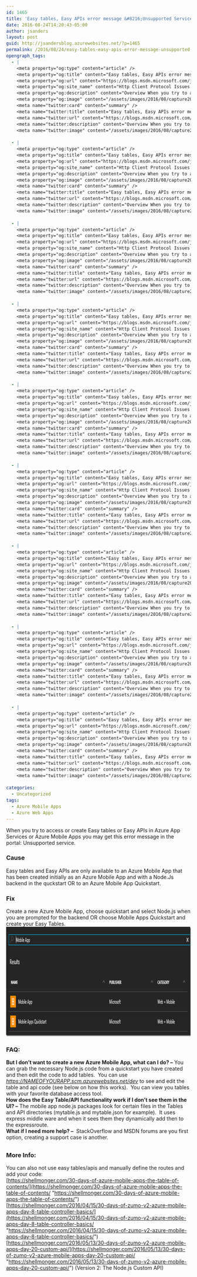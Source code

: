```yaml
---
id: 1465
title: 'Easy tables, Easy APIs error message &#8216;Unsupported Service&#8217;'
date: 2016-08-24T14:20:43-05:00
author: jsanders
layout: post
guid: http://jsandersblog.azurewebsites.net/?p=1465
permalink: /2016/08/24/easy-tables-easy-apis-error-message-unsupported-service/
opengraph_tags:
  - |
    <meta property="og:type" content="article" />
    <meta property="og:title" content="Easy tables, Easy APIs error message &lsquo;Unsupported Service&rsquo;" />
    <meta property="og:url" content="https://blogs.msdn.microsoft.com/jpsanders/2016/08/24/easy-tables-easy-apis-error-message-unsupported-service/" />
    <meta property="og:site_name" content="Http Client Protocol Issues (and other fun stuff I support)" />
    <meta property="og:description" content="Overview When you try to access or create Easy tables or Easy APIs in Azure App Services or Azure Mobile Apps you may get this error message in the portal: Unsupported service. Cause Easy tables and Easy APIs are only available to an Azure Mobile App that has been created initially as an Azure Mobile..." />
    <meta property="og:image" content="/assets/images/2016/08/capture20160824100433414_thumb.png" />
    <meta name="twitter:card" content="summary" />
    <meta name="twitter:title" content="Easy tables, Easy APIs error message &lsquo;Unsupported Service&rsquo;" />
    <meta name="twitter:url" content="https://blogs.msdn.microsoft.com/jpsanders/2016/08/24/easy-tables-easy-apis-error-message-unsupported-service/" />
    <meta name="twitter:description" content="Overview When you try to access or create Easy tables or Easy APIs in Azure App Services or Azure Mobile Apps you may get this error message in the portal: Unsupported service. Cause Easy tables and Easy APIs are only available to an Azure Mobile App that has been created initially as an Azure Mobile..." />
    <meta name="twitter:image" content="/assets/images/2016/08/capture20160824100433414_thumb.png" />
    
  - |
    <meta property="og:type" content="article" />
    <meta property="og:title" content="Easy tables, Easy APIs error message &lsquo;Unsupported Service&rsquo;" />
    <meta property="og:url" content="https://blogs.msdn.microsoft.com/jpsanders/2016/08/24/easy-tables-easy-apis-error-message-unsupported-service/" />
    <meta property="og:site_name" content="Http Client Protocol Issues (and other fun stuff I support)" />
    <meta property="og:description" content="Overview When you try to access or create Easy tables or Easy APIs in Azure App Services or Azure Mobile Apps you may get this error message in the portal: Unsupported service. Cause Easy tables and Easy APIs are only available to an Azure Mobile App that has been created initially as an Azure Mobile..." />
    <meta property="og:image" content="/assets/images/2016/08/capture20160824100433414_thumb.png" />
    <meta name="twitter:card" content="summary" />
    <meta name="twitter:title" content="Easy tables, Easy APIs error message &lsquo;Unsupported Service&rsquo;" />
    <meta name="twitter:url" content="https://blogs.msdn.microsoft.com/jpsanders/2016/08/24/easy-tables-easy-apis-error-message-unsupported-service/" />
    <meta name="twitter:description" content="Overview When you try to access or create Easy tables or Easy APIs in Azure App Services or Azure Mobile Apps you may get this error message in the portal: Unsupported service. Cause Easy tables and Easy APIs are only available to an Azure Mobile App that has been created initially as an Azure Mobile..." />
    <meta name="twitter:image" content="/assets/images/2016/08/capture20160824100433414_thumb.png" />
    
  - |
    <meta property="og:type" content="article" />
    <meta property="og:title" content="Easy tables, Easy APIs error message &lsquo;Unsupported Service&rsquo;" />
    <meta property="og:url" content="https://blogs.msdn.microsoft.com/jpsanders/2016/08/24/easy-tables-easy-apis-error-message-unsupported-service/" />
    <meta property="og:site_name" content="Http Client Protocol Issues (and other fun stuff I support)" />
    <meta property="og:description" content="Overview When you try to access or create Easy tables or Easy APIs in Azure App Services or Azure Mobile Apps you may get this error message in the portal: Unsupported service. Cause Easy tables and Easy APIs are only available to an Azure Mobile App that has been created initially as an Azure Mobile..." />
    <meta property="og:image" content="/assets/images/2016/08/capture20160824100433414_thumb.png" />
    <meta name="twitter:card" content="summary" />
    <meta name="twitter:title" content="Easy tables, Easy APIs error message &lsquo;Unsupported Service&rsquo;" />
    <meta name="twitter:url" content="https://blogs.msdn.microsoft.com/jpsanders/2016/08/24/easy-tables-easy-apis-error-message-unsupported-service/" />
    <meta name="twitter:description" content="Overview When you try to access or create Easy tables or Easy APIs in Azure App Services or Azure Mobile Apps you may get this error message in the portal: Unsupported service. Cause Easy tables and Easy APIs are only available to an Azure Mobile App that has been created initially as an Azure Mobile..." />
    <meta name="twitter:image" content="/assets/images/2016/08/capture20160824100433414_thumb.png" />
    
  - |
    <meta property="og:type" content="article" />
    <meta property="og:title" content="Easy tables, Easy APIs error message &lsquo;Unsupported Service&rsquo;" />
    <meta property="og:url" content="https://blogs.msdn.microsoft.com/jpsanders/2016/08/24/easy-tables-easy-apis-error-message-unsupported-service/" />
    <meta property="og:site_name" content="Http Client Protocol Issues (and other fun stuff I support)" />
    <meta property="og:description" content="Overview When you try to access or create Easy tables or Easy APIs in Azure App Services or Azure Mobile Apps you may get this error message in the portal: Unsupported service. Cause Easy tables and Easy APIs are only available to an Azure Mobile App that has been created initially as an Azure Mobile..." />
    <meta property="og:image" content="/assets/images/2016/08/capture20160824100433414_thumb.png" />
    <meta name="twitter:card" content="summary" />
    <meta name="twitter:title" content="Easy tables, Easy APIs error message &lsquo;Unsupported Service&rsquo;" />
    <meta name="twitter:url" content="https://blogs.msdn.microsoft.com/jpsanders/2016/08/24/easy-tables-easy-apis-error-message-unsupported-service/" />
    <meta name="twitter:description" content="Overview When you try to access or create Easy tables or Easy APIs in Azure App Services or Azure Mobile Apps you may get this error message in the portal: Unsupported service. Cause Easy tables and Easy APIs are only available to an Azure Mobile App that has been created initially as an Azure Mobile..." />
    <meta name="twitter:image" content="/assets/images/2016/08/capture20160824100433414_thumb.png" />
    
  - |
    <meta property="og:type" content="article" />
    <meta property="og:title" content="Easy tables, Easy APIs error message &lsquo;Unsupported Service&rsquo;" />
    <meta property="og:url" content="https://blogs.msdn.microsoft.com/jpsanders/2016/08/24/easy-tables-easy-apis-error-message-unsupported-service/" />
    <meta property="og:site_name" content="Http Client Protocol Issues (and other fun stuff I support)" />
    <meta property="og:description" content="Overview When you try to access or create Easy tables or Easy APIs in Azure App Services or Azure Mobile Apps you may get this error message in the portal: Unsupported service. Cause Easy tables and Easy APIs are only available to an Azure Mobile App that has been created initially as an Azure Mobile..." />
    <meta property="og:image" content="/assets/images/2016/08/capture20160824100433414_thumb.png" />
    <meta name="twitter:card" content="summary" />
    <meta name="twitter:title" content="Easy tables, Easy APIs error message &lsquo;Unsupported Service&rsquo;" />
    <meta name="twitter:url" content="https://blogs.msdn.microsoft.com/jpsanders/2016/08/24/easy-tables-easy-apis-error-message-unsupported-service/" />
    <meta name="twitter:description" content="Overview When you try to access or create Easy tables or Easy APIs in Azure App Services or Azure Mobile Apps you may get this error message in the portal: Unsupported service. Cause Easy tables and Easy APIs are only available to an Azure Mobile App that has been created initially as an Azure Mobile..." />
    <meta name="twitter:image" content="/assets/images/2016/08/capture20160824100433414_thumb.png" />
    
  - |
    <meta property="og:type" content="article" />
    <meta property="og:title" content="Easy tables, Easy APIs error message &lsquo;Unsupported Service&rsquo;" />
    <meta property="og:url" content="https://blogs.msdn.microsoft.com/jpsanders/2016/08/24/easy-tables-easy-apis-error-message-unsupported-service/" />
    <meta property="og:site_name" content="Http Client Protocol Issues (and other fun stuff I support)" />
    <meta property="og:description" content="Overview When you try to access or create Easy tables or Easy APIs in Azure App Services or Azure Mobile Apps you may get this error message in the portal: Unsupported service. Cause Easy tables and Easy APIs are only available to an Azure Mobile App that has been created initially as an Azure Mobile..." />
    <meta property="og:image" content="/assets/images/2016/08/capture20160824100433414_thumb.png" />
    <meta name="twitter:card" content="summary" />
    <meta name="twitter:title" content="Easy tables, Easy APIs error message &lsquo;Unsupported Service&rsquo;" />
    <meta name="twitter:url" content="https://blogs.msdn.microsoft.com/jpsanders/2016/08/24/easy-tables-easy-apis-error-message-unsupported-service/" />
    <meta name="twitter:description" content="Overview When you try to access or create Easy tables or Easy APIs in Azure App Services or Azure Mobile Apps you may get this error message in the portal: Unsupported service. Cause Easy tables and Easy APIs are only available to an Azure Mobile App that has been created initially as an Azure Mobile..." />
    <meta name="twitter:image" content="/assets/images/2016/08/capture20160824100433414_thumb.png" />
    
  - |
    <meta property="og:type" content="article" />
    <meta property="og:title" content="Easy tables, Easy APIs error message &lsquo;Unsupported Service&rsquo;" />
    <meta property="og:url" content="https://blogs.msdn.microsoft.com/jpsanders/2016/08/24/easy-tables-easy-apis-error-message-unsupported-service/" />
    <meta property="og:site_name" content="Http Client Protocol Issues (and other fun stuff I support)" />
    <meta property="og:description" content="Overview When you try to access or create Easy tables or Easy APIs in Azure App Services or Azure Mobile Apps you may get this error message in the portal: Unsupported service. Cause Easy tables and Easy APIs are only available to an Azure Mobile App that has been created initially as an Azure Mobile..." />
    <meta property="og:image" content="/assets/images/2016/08/capture20160824100433414_thumb.png" />
    <meta name="twitter:card" content="summary" />
    <meta name="twitter:title" content="Easy tables, Easy APIs error message &lsquo;Unsupported Service&rsquo;" />
    <meta name="twitter:url" content="https://blogs.msdn.microsoft.com/jpsanders/2016/08/24/easy-tables-easy-apis-error-message-unsupported-service/" />
    <meta name="twitter:description" content="Overview When you try to access or create Easy tables or Easy APIs in Azure App Services or Azure Mobile Apps you may get this error message in the portal: Unsupported service. Cause Easy tables and Easy APIs are only available to an Azure Mobile App that has been created initially as an Azure Mobile..." />
    <meta name="twitter:image" content="/assets/images/2016/08/capture20160824100433414_thumb.png" />
    
  - |
    <meta property="og:type" content="article" />
    <meta property="og:title" content="Easy tables, Easy APIs error message &lsquo;Unsupported Service&rsquo;" />
    <meta property="og:url" content="https://blogs.msdn.microsoft.com/jpsanders/2016/08/24/easy-tables-easy-apis-error-message-unsupported-service/" />
    <meta property="og:site_name" content="Http Client Protocol Issues (and other fun stuff I support)" />
    <meta property="og:description" content="Overview When you try to access or create Easy tables or Easy APIs in Azure App Services or Azure Mobile Apps you may get this error message in the portal: Unsupported service. Cause Easy tables and Easy APIs are only available to an Azure Mobile App that has been created initially as an Azure Mobile..." />
    <meta property="og:image" content="/assets/images/2016/08/capture20160824100433414_thumb.png" />
    <meta name="twitter:card" content="summary" />
    <meta name="twitter:title" content="Easy tables, Easy APIs error message &lsquo;Unsupported Service&rsquo;" />
    <meta name="twitter:url" content="https://blogs.msdn.microsoft.com/jpsanders/2016/08/24/easy-tables-easy-apis-error-message-unsupported-service/" />
    <meta name="twitter:description" content="Overview When you try to access or create Easy tables or Easy APIs in Azure App Services or Azure Mobile Apps you may get this error message in the portal: Unsupported service. Cause Easy tables and Easy APIs are only available to an Azure Mobile App that has been created initially as an Azure Mobile..." />
    <meta name="twitter:image" content="/assets/images/2016/08/capture20160824100433414_thumb.png" />
    
  - |
    <meta property="og:type" content="article" />
    <meta property="og:title" content="Easy tables, Easy APIs error message &lsquo;Unsupported Service&rsquo;" />
    <meta property="og:url" content="https://blogs.msdn.microsoft.com/jpsanders/2016/08/24/easy-tables-easy-apis-error-message-unsupported-service/" />
    <meta property="og:site_name" content="Http Client Protocol Issues (and other fun stuff I support)" />
    <meta property="og:description" content="Overview When you try to access or create Easy tables or Easy APIs in Azure App Services or Azure Mobile Apps you may get this error message in the portal: Unsupported service. Cause Easy tables and Easy APIs are only available to an Azure Mobile App that has been created initially as an Azure Mobile..." />
    <meta property="og:image" content="/assets/images/2016/08/capture20160824100433414_thumb.png" />
    <meta name="twitter:card" content="summary" />
    <meta name="twitter:title" content="Easy tables, Easy APIs error message &lsquo;Unsupported Service&rsquo;" />
    <meta name="twitter:url" content="https://blogs.msdn.microsoft.com/jpsanders/2016/08/24/easy-tables-easy-apis-error-message-unsupported-service/" />
    <meta name="twitter:description" content="Overview When you try to access or create Easy tables or Easy APIs in Azure App Services or Azure Mobile Apps you may get this error message in the portal: Unsupported service. Cause Easy tables and Easy APIs are only available to an Azure Mobile App that has been created initially as an Azure Mobile..." />
    <meta name="twitter:image" content="/assets/images/2016/08/capture20160824100433414_thumb.png" />
    
categories:
  - Uncategorized
tags:
  - Azure Mobile Apps
  - Azure Web Apps
---
```

When you try to access or create Easy tables or Easy APIs in Azure App Services or Azure Mobile Apps you may get this error message in the portal: Unsupported service.

### Cause

Easy tables and Easy APIs are only available to an Azure Mobile App that has been created initially as an Azure Mobile App and with a Node.Js backend in the quckstart OR to an Azure Mobile App Quickstart.

### Fix

Create a new Azure Mobile App, choose quickstart and select Node.js when you are prompted for the backend OR choose Mobile Apps Quickstart and create your Easy Tables.  
[<img loading="lazy" width="1043" height="298" title="capture20160824100433414" style="padding-top: 0px;padding-left: 0px;padding-right: 0px;border-width: 0px" alt="capture20160824100433414" src="/assets/images/2016/08/capture20160824100433414_thumb.png" border="0" />](/assets/images/2016/08/capture20160824100433414.png)

### FAQ:

**But I don’t want to create a new Azure Mobile App, what can I do? &#8211;** You can grab the necessary Node.js code from a quickstart you have created and then edit the code to add tables.  You can use _https://NAMEOFYOURAPP.scm.azurewebsites.net/dev_ to see and edit the table and api code (see below on how this works).  You can view you tables with your favorite database access tool.  
**How does the Easy Table/API functionality work if I don’t see them in the UI? –** The mobile app node.js packages look for certain files in the Tables and API directories (mytable.js and mytable.json for example).  It uses express middle ware and when it sees them they dynamically add then to the expressroute.  
**What if I need more help? &#8211;**  StackOverflow and MSDN forums are you first option, creating a support case is another.

## 

### More Info:

You can also not use easy tables/apis and manually define the routes and add your code:  
[https://shellmonger.com/30-days-of-azure-mobile-apps-the-table-of-contents/](https://shellmonger.com/30-days-of-azure-mobile-apps-the-table-of-contents/ "https://shellmonger.com/30-days-of-azure-mobile-apps-the-table-of-contents/")  
[https://shellmonger.com/2016/04/15/30-days-of-zumo-v2-azure-mobile-apps-day-8-table-controller-basics/](https://shellmonger.com/2016/04/15/30-days-of-zumo-v2-azure-mobile-apps-day-8-table-controller-basics/ "https://shellmonger.com/2016/04/15/30-days-of-zumo-v2-azure-mobile-apps-day-8-table-controller-basics/")  
[https://shellmonger.com/2016/05/13/30-days-of-zumo-v2-azure-mobile-apps-day-20-custom-api/](https://shellmonger.com/2016/05/13/30-days-of-zumo-v2-azure-mobile-apps-day-20-custom-api/ "https://shellmonger.com/2016/05/13/30-days-of-zumo-v2-azure-mobile-apps-day-20-custom-api/") (Version 2: The Node.js Custom API)